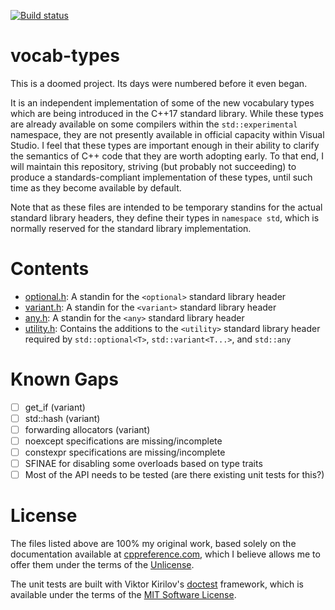 [![Build status](https://ci.appveyor.com/api/projects/status/1ylttmu6a95uhsoy?svg=true)](https://ci.appveyor.com/project/sgorsten/vocab-types)

# vocab-types

This is a doomed project. Its days were numbered before it even began.

It is an independent implementation of some of the new vocabulary types which are being introduced in the C++17 standard library. While these types are already available on some compilers within the `std::experimental` namespace, they are not presently available in official capacity within Visual Studio. I feel that these types are important enough in their ability to clarify the semantics of C++ code that they are worth adopting early. To that end, I will maintain this repository, striving (but probably not succeeding) to produce a standards-compliant implementation of these types, until such time as they become available by default.

Note that as these files are intended to be temporary standins for the actual standard library headers, they define their types in `namespace std`, which is normally reserved for the standard library implementation.

# Contents

- [optional.h](/include/optional.h): A standin for the `<optional>` standard library header
- [variant.h](/include/variant.h): A standin for the `<variant>` standard library header
- [any.h](/include/any.h): A standin for the `<any>` standard library header
- [utility.h](/include/utility.h): Contains the additions to the `<utility>` standard library header required by `std::optional<T>`, `std::variant<T...>`, and `std::any`

# Known Gaps

- [ ] get_if (variant)
- [ ] std::hash (variant)
- [ ] forwarding allocators (variant)
- [ ] noexcept specifications are missing/incomplete
- [ ] constexpr specifications are missing/incomplete
- [ ] SFINAE for disabling some overloads based on type traits
- [ ] Most of the API needs to be tested (are there existing unit tests for this?)

# License

The files listed above are 100% my original work, based solely on the documentation available at [cppreference.com](http://en.cppreference.com/w/), which I believe allows me to offer them under the terms of the [Unlicense](http://unlicense.org/). 

The unit tests are built with Viktor Kirilov's [doctest](https://github.com/onqtam/doctest) framework, which is available under the terms of the [MIT Software License](https://opensource.org/licenses/MIT).
